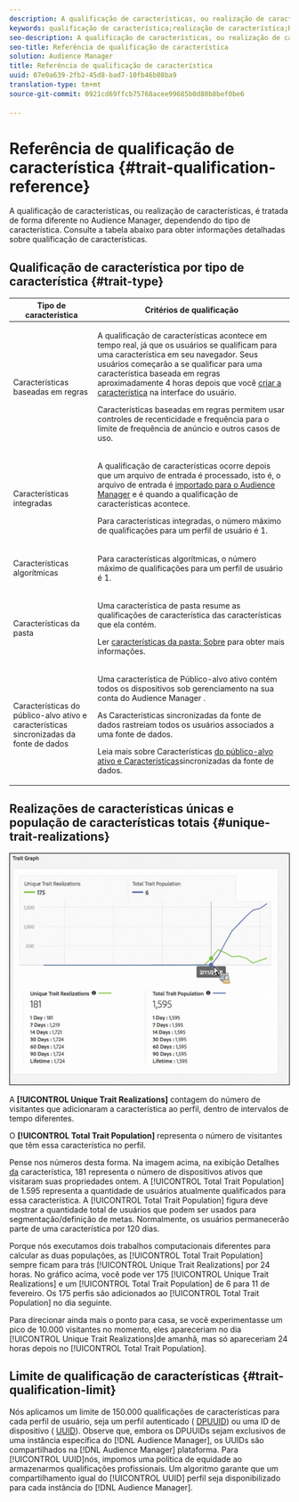```yaml
---
description: A qualificação de características, ou realização de características, é tratada de forma diferente no Audience Manager, dependendo do tipo de característica. Consulte a tabela abaixo para obter informações detalhadas sobre qualificação de características.
keywords: qualificação de característica;realização de característica;Realizações de características únicas;UTR;População de características totais;TTP
seo-description: A qualificação de características, ou realização de características, é tratada de forma diferente no Audience Manager, dependendo do tipo de característica. Consulte a tabela abaixo para obter informações detalhadas sobre qualificação de características.
seo-title: Referência de qualificação de característica
solution: Audience Manager
title: Referência de qualificação de característica
uuid: 07e0a639-2fb2-45d8-bad7-10fb46b08ba9
translation-type: tm+mt
source-git-commit: 0921cd69ffcb75768acee99685b0d80b8bef0be6

---
```



# Referência de qualificação de característica {#trait-qualification-reference}

A qualificação de características, ou realização de características, é tratada de forma diferente no Audience Manager, dependendo do tipo de característica. Consulte a tabela abaixo para obter informações detalhadas sobre qualificação de características.

## Qualificação de característica por tipo de característica {#trait-type}

<table id="table_14CD705F376B44EEA9A6C011984356F0"> 
 <thead> 
  <tr> 
   <th colname="col1" class="entry"> Tipo de característica </th> 
   <th colname="col2" class="entry"> Critérios de qualificação </th> 
  </tr> 
 </thead>
 <tbody> 
  <tr> 
   <td colname="col1"> <p>Características baseadas em regras </p> </td> 
   <td colname="col2"> <p>A qualificação de características acontece em tempo real, já que os usuários se qualificam para uma característica em seu navegador. Seus usuários começarão a se qualificar para uma característica baseada em regras aproximadamente 4 horas depois que você <a href="../../features/traits/create-onboarded-rule-based-traits.md#create-rules-based-or-onboarded-traits"> criar a característica</a> na interface do usuário. </p> <p>Características baseadas em regras permitem usar controles de recenticidade e frequência <a href="../../features/segments/recency-and-frequency.md"></a> para o limite de frequência de anúncio e outros casos de uso. </p> </td> 
  </tr> 
  <tr> 
   <td colname="col1"> <p>Características integradas </p> </td> 
   <td colname="col2"> <p>A qualificação de características ocorre depois que um arquivo de entrada é processado, isto é, o arquivo de entrada é <a href="../../faq/faq-inbound-data-ingestion.md"> importado para o Audience Manager</a> e é quando a qualificação de características acontece. </p> <p> Para características integradas, o número máximo de qualificações para um perfil de usuário é 1. </p> </td> 
  </tr> 
  <tr> 
   <td colname="col1"> <p>Características algorítmicas </p> </td> 
   <td colname="col2"> <p>Para características algorítmicas, o número máximo de qualificações para um perfil de usuário é 1. </p> </td> 
  </tr> 
  <tr> 
   <td colname="col1"> <p>Características da pasta </p> </td> 
   <td colname="col2"> <p>Uma característica de pasta resume as qualificações de característica das características que ela contém. </p> <p>Ler <a href="../../features/traits/about-folder-traits.md"> características da pasta: Sobre</a> para obter mais informações. </p> </td> 
  </tr>
  <tr> 
   <td colname="col1"> <p>Características do público-alvo ativo e características sincronizadas da fonte de dados </p> </td> 
   <td colname="col2"> <p>Uma característica de Público-alvo <span class="wintitle"> ativo contém todos os dispositivos sob gerenciamento na sua conta do</span> Audience Manager <span class="wintitle"></span> . </p> <p><span class="wintitle"> As Características</span> sincronizadas da fonte de dados rastreiam todos os usuários associados a uma fonte de dados. </p> <p>Leia mais sobre Características <a href="../../features/traits/client-activity-synced-audience-traits.md"> do público-alvo ativo e Características</a>sincronizadas da fonte de dados. </p> </td>
  </tr>
 </tbody>
</table>

## Realizações de características únicas e população de características totais {#unique-trait-realizations}

![](assets/utr-ttp1.png)

A **[!UICONTROL Unique Trait Realizations]** contagem do número de visitantes que adicionaram a característica ao perfil, dentro de intervalos de tempo diferentes.

O **[!UICONTROL Total Trait Population]** representa o número de visitantes que têm essa característica no perfil.

Pense nos números desta forma. Na imagem acima, na exibição Detalhes [da](../../features/traits/trait-details-page.md) característica, 181 representa o número de dispositivos ativos que visitaram suas propriedades ontem. A [!UICONTROL Total Trait Population] de 1.595 representa a quantidade de usuários atualmente qualificados para essa característica. A [!UICONTROL Total Trait Population] figura deve mostrar a quantidade total de usuários que podem ser usados para segmentação/definição de metas. Normalmente, os usuários permanecerão parte de uma característica por 120 dias.

Porque nós executamos dois trabalhos computacionais diferentes para calcular as duas populações, as [!UICONTROL Total Trait Population] sempre ficam para trás [!UICONTROL Unique Trait Realizations] por 24 horas. No gráfico acima, você pode ver 175 [!UICONTROL Unique Trait Realizations] e um [!UICONTROL Total Trait Population] de 6 para 11 de fevereiro. Os 175 perfis são adicionados ao [!UICONTROL Total Trait Population] no dia seguinte.

Para direcionar ainda mais o ponto para casa, se você experimentasse um pico de 10.000 visitantes no momento, eles apareceriam no dia [!UICONTROL Unique Trait Realizations]de amanhã, mas só apareceriam 24 horas depois no [!UICONTROL Total Trait Population].

## Limite de qualificação de características {#trait-qualification-limit}

Nós aplicamos um limite de 150.000 qualificações de características para cada perfil de usuário, seja um perfil autenticado ( [DPUUID](../../reference/ids-in-aam.md)) ou uma ID de dispositivo ( [UUID](../../reference/ids-in-aam.md)). Observe que, embora os DPUUIDs sejam exclusivos de uma instância específica do [!DNL Audience Manager], os UUIDs são compartilhados na [!DNL Audience Manager] plataforma. Para [!UICONTROL UUID]nós, impomos uma política de equidade ao armazenarmos qualificações profissionais. Um algoritmo garante que um compartilhamento igual do [!UICONTROL UUID] perfil seja disponibilizado para cada instância do [!DNL Audience Manager].
